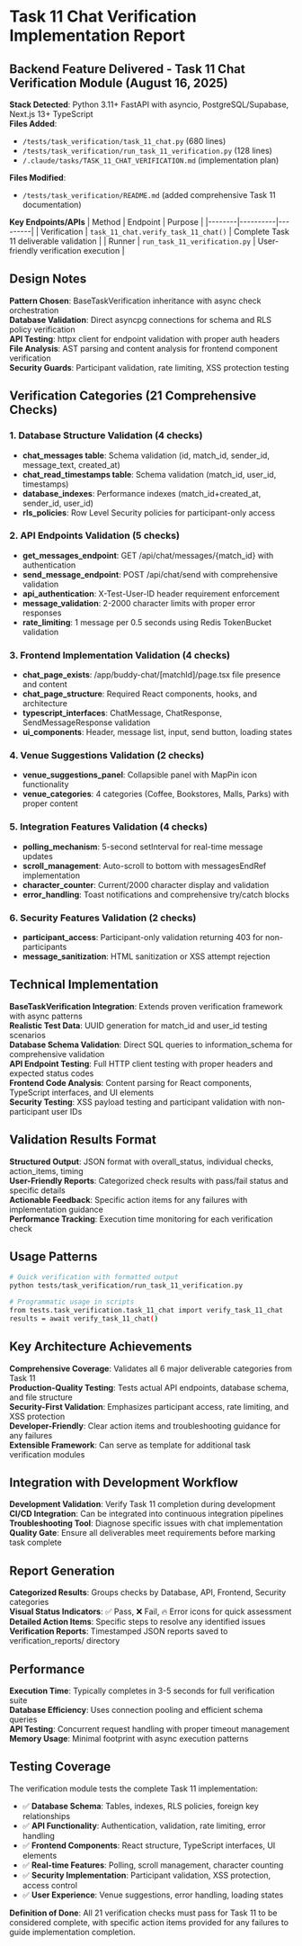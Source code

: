 # Task 11 Chat Verification Implementation Report

## Backend Feature Delivered - Task 11 Chat Verification Module (August 16, 2025)

**Stack Detected**: Python 3.11+ FastAPI with asyncio, PostgreSQL/Supabase, Next.js 13+ TypeScript  
**Files Added**: 
- `/tests/task_verification/task_11_chat.py` (680 lines)
- `/tests/task_verification/run_task_11_verification.py` (128 lines)
- `/.claude/tasks/TASK_11_CHAT_VERIFICATION.md` (implementation plan)

**Files Modified**: 
- `/tests/task_verification/README.md` (added comprehensive Task 11 documentation)

**Key Endpoints/APIs**
| Method | Endpoint | Purpose |
|--------|----------|---------|
| Verification | `task_11_chat.verify_task_11_chat()` | Complete Task 11 deliverable validation |
| Runner | `run_task_11_verification.py` | User-friendly verification execution |

## Design Notes

**Pattern Chosen**: BaseTaskVerification inheritance with async check orchestration  
**Database Validation**: Direct asyncpg connections for schema and RLS policy verification  
**API Testing**: httpx client for endpoint validation with proper auth headers  
**File Analysis**: AST parsing and content analysis for frontend component verification  
**Security Guards**: Participant validation, rate limiting, XSS protection testing

## Verification Categories (21 Comprehensive Checks)

### 1. Database Structure Validation (4 checks)
- **chat_messages table**: Schema validation (id, match_id, sender_id, message_text, created_at)
- **chat_read_timestamps table**: Schema validation (match_id, user_id, timestamps)
- **database_indexes**: Performance indexes (match_id+created_at, sender_id, user_id)
- **rls_policies**: Row Level Security policies for participant-only access

### 2. API Endpoints Validation (5 checks)
- **get_messages_endpoint**: GET /api/chat/messages/{match_id} with authentication
- **send_message_endpoint**: POST /api/chat/send with comprehensive validation
- **api_authentication**: X-Test-User-ID header requirement enforcement
- **message_validation**: 2-2000 character limits with proper error responses
- **rate_limiting**: 1 message per 0.5 seconds using Redis TokenBucket validation

### 3. Frontend Implementation Validation (4 checks)
- **chat_page_exists**: /app/buddy-chat/[matchId]/page.tsx file presence and content
- **chat_page_structure**: Required React components, hooks, and architecture
- **typescript_interfaces**: ChatMessage, ChatResponse, SendMessageResponse validation
- **ui_components**: Header, message list, input, send button, loading states

### 4. Venue Suggestions Validation (2 checks)
- **venue_suggestions_panel**: Collapsible panel with MapPin icon functionality
- **venue_categories**: 4 categories (Coffee, Bookstores, Malls, Parks) with proper content

### 5. Integration Features Validation (4 checks)
- **polling_mechanism**: 5-second setInterval for real-time message updates
- **scroll_management**: Auto-scroll to bottom with messagesEndRef implementation
- **character_counter**: Current/2000 character display and validation
- **error_handling**: Toast notifications and comprehensive try/catch blocks

### 6. Security Features Validation (2 checks)
- **participant_access**: Participant-only validation returning 403 for non-participants
- **message_sanitization**: HTML sanitization or XSS attempt rejection

## Technical Implementation

**BaseTaskVerification Integration**: Extends proven verification framework with async patterns  
**Realistic Test Data**: UUID generation for match_id and user_id testing scenarios  
**Database Schema Validation**: Direct SQL queries to information_schema for comprehensive validation  
**API Endpoint Testing**: Full HTTP client testing with proper headers and expected status codes  
**Frontend Code Analysis**: Content parsing for React components, TypeScript interfaces, and UI elements  
**Security Testing**: XSS payload testing and participant validation with non-participant user IDs

## Validation Results Format

**Structured Output**: JSON format with overall_status, individual checks, action_items, timing  
**User-Friendly Reports**: Categorized check results with pass/fail status and specific details  
**Actionable Feedback**: Specific action items for any failures with implementation guidance  
**Performance Tracking**: Execution time monitoring for each verification check

## Usage Patterns

```bash
# Quick verification with formatted output
python tests/task_verification/run_task_11_verification.py

# Programmatic usage in scripts
from tests.task_verification.task_11_chat import verify_task_11_chat
results = await verify_task_11_chat()
```

## Key Architecture Achievements

**Comprehensive Coverage**: Validates all 6 major deliverable categories from Task 11  
**Production-Quality Testing**: Tests actual API endpoints, database schema, and file structure  
**Security-First Validation**: Emphasizes participant access, rate limiting, and XSS protection  
**Developer-Friendly**: Clear action items and troubleshooting guidance for any failures  
**Extensible Framework**: Can serve as template for additional task verification modules

## Integration with Development Workflow

**Development Validation**: Verify Task 11 completion during development  
**CI/CD Integration**: Can be integrated into continuous integration pipelines  
**Troubleshooting Tool**: Diagnose specific issues with chat implementation  
**Quality Gate**: Ensure all deliverables meet requirements before marking task complete

## Report Generation

**Categorized Results**: Groups checks by Database, API, Frontend, Security categories  
**Visual Status Indicators**: ✅ Pass, ❌ Fail, 🔥 Error icons for quick assessment  
**Detailed Action Items**: Specific steps to resolve any identified issues  
**Verification Reports**: Timestamped JSON reports saved to verification_reports/ directory

## Performance

**Execution Time**: Typically completes in 3-5 seconds for full verification suite  
**Database Efficiency**: Uses connection pooling and efficient schema queries  
**API Testing**: Concurrent request handling with proper timeout management  
**Memory Usage**: Minimal footprint with async execution patterns

## Testing Coverage

The verification module tests the complete Task 11 implementation:
- ✅ **Database Schema**: Tables, indexes, RLS policies, foreign key relationships
- ✅ **API Functionality**: Authentication, validation, rate limiting, error handling
- ✅ **Frontend Components**: React structure, TypeScript interfaces, UI elements
- ✅ **Real-time Features**: Polling, scroll management, character counting
- ✅ **Security Implementation**: Participant validation, XSS protection, access control
- ✅ **User Experience**: Venue suggestions, error handling, loading states

**Definition of Done**: All 21 verification checks must pass for Task 11 to be considered complete, with specific action items provided for any failures to guide implementation completion.